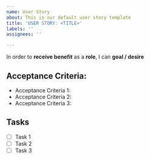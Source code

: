 ```yaml
---
name: User Story
about: This is our default user story template
title: 'USER STORY: <TITLE>'
labels: ''
assignees: ''

---
```


In order to **receive benefit** as a **role**, I can **goal / desire**

## Acceptance Criteria:

- Acceptance Criteria 1:
- Acceptance Criteria 2:
- Acceptance Criteria 3:


## Tasks

- [ ] Task 1
- [ ] Task 2
- [ ] Task 3
